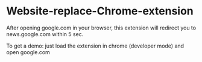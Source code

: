 # Website-replace-Chrome-extension

After opening google.com in your browser, this extension will redirect you to news.google.com within 5 sec.

To get a demo: just load the extension in chrome (developer mode) and open google.com
